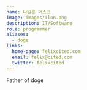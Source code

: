 ```yaml
---
name: 나일론 머스크
image: images/ilon.png
description: IT/Software
role: programmer
aliases:
  - doge
links:
  home-page: felixcited.com
  email: felix@cited.com
  twitter: felixcited
---
```


Father of doge
